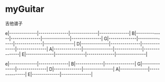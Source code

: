 # myGuitar
吉他谱子

e|--------------|---------------|--------------|---------------|
B|--------------|---------------|--------------|---------------|
G|--------------|---------------|--------------|---------------|
D|--------------|---------------|--------------|---------------|
A|--------------|---------------|--------------|---------------|
E|--------------|---------------|--------------|---------------|

e|--------------|---------------|
B|--------------|---------------|
G|--------------|---------------|
D|--------------|---------------|
A|--------------|---------------|
E|--------------|---------------|